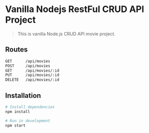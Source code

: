 # Vanilla Nodejs RestFul CRUD API Project 
> This is vanilla Node.js CRUD API movie project.

## Routes
```bash
GET      /api/movies
POST     /api/movies
GET      /api/movies/:id
PUT      /api/movies/:id
DELETE   /api/movies/:id

```


## Installation

```bash
# Install dependencies
npm install

# Run in development
npm start
```
